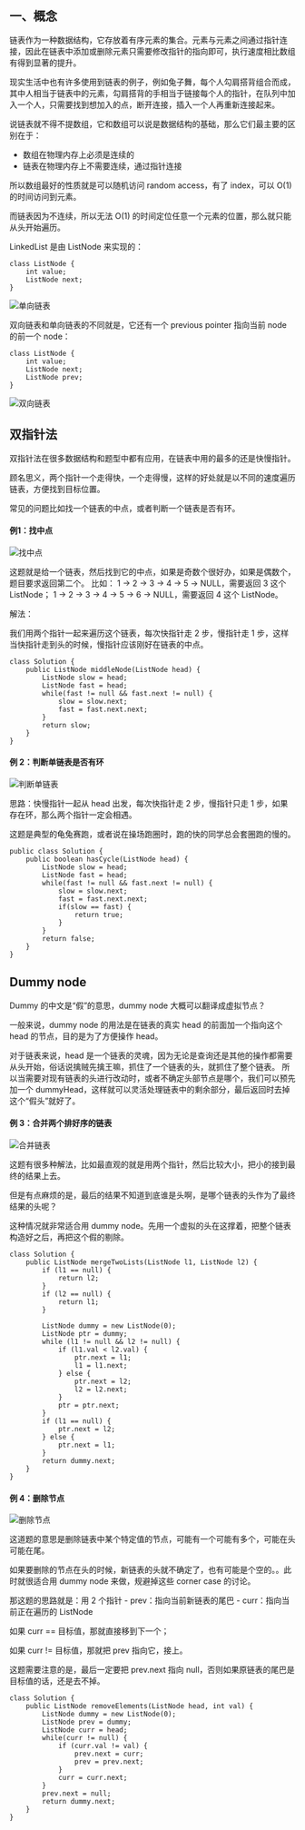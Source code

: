 ## 一、概念

链表作为一种数据结构，它存放着有序元素的集合。元素与元素之间通过指针连接，因此在链表中添加或删除元素只需要修改指针的指向即可，执行速度相比数组有得到显著的提升。

现实生活中也有许多使用到链表的例子，例如兔子舞，每个人勾肩搭背组合而成，其中人相当于链表中的元素，勾肩搭背的手相当于链接每个人的指针，在队列中加入一个人，只需要找到想加入的点，断开连接，插入一个人再重新连接起来。

说链表就不得不提数组，它和数组可以说是数据结构的基础，那么它们最主要的区别在于：

- 数组在物理内存上必须是连续的
- 链表在物理内存上不需要连续，通过指针连接

所以数组最好的性质就是可以随机访问 random access，有了 index，可以 O(1) 的时间访问到元素。

而链表因为不连续，所以无法 O(1) 的时间定位任意一个元素的位置，那么就只能从头开始遍历。

LinkedList 是由 ListNode 来实现的：
```
class ListNode {  
    int value;
    ListNode next;
}
```
![单向链表](./images/3.png)

双向链表和单向链表的不同就是，它还有一个 previous pointer 指向当前 node 的前一个 node：
```
class ListNode {
    int value;
    ListNode next;
    ListNode prev;
}
```
![双向链表](./images/4.png)

## 双指针法

双指针法在很多数据结构和题型中都有应用，在链表中用的最多的还是快慢指针。

顾名思义，两个指针一个走得快，一个走得慢，这样的好处就是以不同的速度遍历链表，方便找到目标位置。

常见的问题比如找一个链表的中点，或者判断一个链表是否有环。

#### 例1：找中点

![找中点](images/5.png)

这题就是给一个链表，然后找到它的中点，如果是奇数个很好办，如果是偶数个，题目要求返回第二个。
比如：
1 -> 2 -> 3 -> 4 -> 5 -> NULL，需要返回 3 这个 ListNode；
1 -> 2 -> 3 -> 4 -> 5 -> 6 -> NULL，需要返回 4 这个 ListNode。

解法：

我们用两个指针一起来遍历这个链表，每次快指针走 2 步，慢指针走 1 步，这样当快指针走到头的时候，慢指针应该刚好在链表的中点。
```
class Solution {
    public ListNode middleNode(ListNode head) {
        ListNode slow = head;
        ListNode fast = head;
        while(fast != null && fast.next != null) {
            slow = slow.next;
            fast = fast.next.next;
        }
        return slow;
    }
}
```

#### 例 2：判断单链表是否有环
![判断单链表](images/6.png)

思路：快慢指针一起从 head 出发，每次快指针走 2 步，慢指针只走 1 步，如果存在环，那么两个指针一定会相遇。

这题是典型的龟兔赛跑，或者说在操场跑圈时，跑的快的同学总会套圈跑的慢的。
```
public class Solution {
    public boolean hasCycle(ListNode head) {
        ListNode slow = head;
        ListNode fast = head;
        while(fast != null && fast.next != null) {
            slow = slow.next;
            fast = fast.next.next;
            if(slow == fast) {
                return true;
            }
        }
        return false;
    }
}
```

## Dummy node

Dummy 的中文是“假”的意思，dummy node 大概可以翻译成虚拟节点？

一般来说，dummy node 的用法是在链表的真实 head 的前面加一个指向这个 head 的节点，目的是为了方便操作 head。

对于链表来说，head 是一个链表的灵魂，因为无论是查询还是其他的操作都需要从头开始，俗话说擒贼先擒王嘛，抓住了一个链表的头，就抓住了整个链表。
所以当需要对现有链表的头进行改动时，或者不确定头部节点是哪个，我们可以预先加一个 dummyHead，这样就可以灵活处理链表中的剩余部分，最后返回时去掉这个“假头”就好了。

#### 例 3：合并两个排好序的链表

![合并链表](images/7.png)

这题有很多种解法，比如最直观的就是用两个指针，然后比较大小，把小的接到最终的结果上去。

但是有点麻烦的是，最后的结果不知道到底谁是头啊，是哪个链表的头作为了最终结果的头呢？

这种情况就非常适合用 dummy node。先用一个虚拟的头在这撑着，把整个链表构造好之后，再把这个假的剔除。

```
class Solution {
    public ListNode mergeTwoLists(ListNode l1, ListNode l2) {​
        if (l1 == null) {​
            return l2;​
        }​
        if (l2 == null) {​
            return l1;​
        }​

        ListNode dummy = new ListNode(0);
        ListNode ptr = dummy;​
        while (l1 != null && l2 != null) {
            if (l1.val < l2.val) {​
                ptr.next = l1;​
                l1 = l1.next;​
            } else {​
                ptr.next = l2;​
                l2 = l2.next;​
            }​
            ptr = ptr.next;​
        }​
        if (l1 == null) {​
            ptr.next = l2;​
        } else {​
            ptr.next = l1;​
        }​
        return dummy.next;
    }
}
```

#### 例 4：删除节点

![删除节点](images/8.png)

这道题的意思是删除链表中某个特定值的节点，可能有一个可能有多个，可能在头可能在尾。

如果要删除的节点在头的时候，新链表的头就不确定了，也有可能是个空的。。此时就很适合用 dummy node 来做，规避掉这些 corner case 的讨论。

那这题的思路就是：用 2 个指针
    - prev：指向当前新链表的尾巴
    - curr：指向当前正在遍历的 ListNode

如果 curr == 目标值，那就直接移到下一个；

如果 curr != 目标值，那就把 prev 指向它，接上。

这题需要注意的是，最后一定要把 prev.next 指向 null，否则如果原链表的尾巴是目标值的话，还是去不掉。

```
class Solution {
    public ListNode removeElements(ListNode head, int val) {​
        ListNode dummy = new ListNode(0);​
        ListNode prev = dummy;​
        ListNode curr = head;​
        while(curr != null) {​
            if (curr.val != val) {​
                prev.next = curr;​
                prev = prev.next;​
            }​
            curr = curr.next;​
        }​
        prev.next = null;​
        return dummy.next;
    }
}
```
